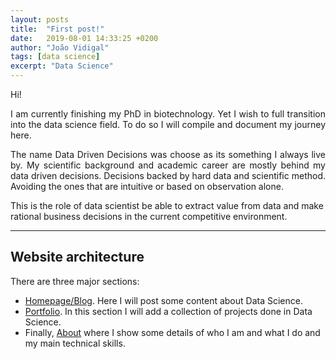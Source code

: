 ```yaml
---
layout: posts
title:  "First post!"
date:   2019-08-01 14:33:25 +0200
author: "João Vidigal"
tags: [data science]
excerpt: "Data Science"
---
```

Hi!

<p style='text-align: justify;'> I am currently finishing my PhD in biotechnology. Yet I wish to full transition into the data science field. 
To do so I will compile and document my journey here.</p>

<p style='text-align: justify;'> The name Data Driven Decisions was choose as its something I always live by. My scientific background and academic career  are mostly behind my data driven decisions. Decisions backed by hard data and scientific method. Avoiding the ones that are intuitive or based on observation alone.</p>

This is the role of data scientist be able to extract value from data and make rational business decisions in the current competitive environment.

___

## Website architecture

There are three major sections:

*  [Homepage/Blog](/). Here I  will  post some content about Data Science.
* [Portfolio](/potfolio/). In this section I will add a collection of projects done in Data Science.
* Finally, [About]() where I show some details of who I am and what I do and  my main technical skills.



